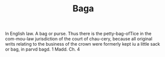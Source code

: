 ---
title: Baga
permalink: "/definitions/baga.html"
body: ln English law. A bag or purse. Thus there is the petty-bag-ofTice in the com-mou-law
  jurisdiction of the court of chau-cery, because all original writs relating to the
  business of the crown were formerly kept iu a little sack or bag, in parvd bagd.
  1 Madd. Ch. 4
published_at: '2018-07-07'
layout: post
---